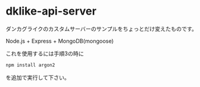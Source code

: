 # dklike-api-server

ダンカグライクのカスタムサーバーのサンプルをちょっとだけ変えたものです。  

Node.js + Express + MongoDB(mongoose)

これを使用するには手順3の時に

```bash
npm install argon2
```

を追加で実行して下さい。
